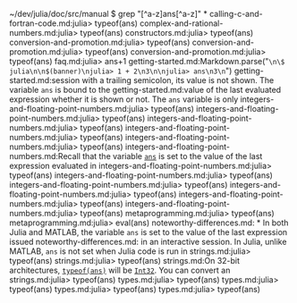 ~/dev/julia/doc/src/manual $ grep "[^a-z]ans[^a-z]" *
calling-c-and-fortran-code.md:julia> typeof(ans)
complex-and-rational-numbers.md:julia> typeof(ans)
constructors.md:julia> typeof(ans)
conversion-and-promotion.md:julia> typeof(ans)
conversion-and-promotion.md:julia> typeof(ans)
conversion-and-promotion.md:julia> typeof(ans)
faq.md:julia> ans+1
getting-started.md:Markdown.parse("```\n\$ julia\n\n$(banner)\njulia> 1 + 2\n3\n\njulia> ans\n3\n```")
getting-started.md:session with a trailing semicolon, its value is not shown. The variable `ans` is bound to the
getting-started.md:value of the last evaluated expression whether it is shown or not. The `ans` variable is only
integers-and-floating-point-numbers.md:julia> typeof(ans)
integers-and-floating-point-numbers.md:julia> typeof(ans)
integers-and-floating-point-numbers.md:julia> typeof(ans)
integers-and-floating-point-numbers.md:julia> typeof(ans)
integers-and-floating-point-numbers.md:julia> typeof(ans)
integers-and-floating-point-numbers.md:Recall that the variable [`ans`](@ref) is set to the value of the last expression evaluated in
integers-and-floating-point-numbers.md:julia> typeof(ans)
integers-and-floating-point-numbers.md:julia> typeof(ans)
integers-and-floating-point-numbers.md:julia> typeof(ans)
integers-and-floating-point-numbers.md:julia> typeof(ans)
integers-and-floating-point-numbers.md:julia> typeof(ans)
integers-and-floating-point-numbers.md:julia> typeof(ans)
metaprogramming.md:julia> typeof(ans)
metaprogramming.md:julia> eval(ans)
noteworthy-differences.md:  * In both Julia and MATLAB, the variable `ans` is set to the value of the last expression issued
noteworthy-differences.md:    in an interactive session. In Julia, unlike MATLAB, `ans` is not set when Julia code is run in
strings.md:julia> typeof(ans)
strings.md:julia> typeof(ans)
strings.md:On 32-bit architectures, [`typeof(ans)`](@ref) will be [`Int32`](@ref). You can convert an
strings.md:julia> typeof(ans)
types.md:julia> typeof(ans)
types.md:julia> typeof(ans)
types.md:julia> typeof(ans)
types.md:julia> typeof(ans)
